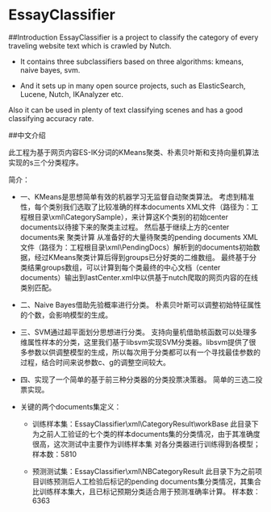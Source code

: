 # EssayClassifier

##Introduction
EssayClassifier is a project to classify the category of every traveling website text which is crawled by Nutch. 

* It contains three subclassifiers based on three algorithms: kmeans, naive bayes, svm. 

* And it sets up in many open source projects, such as ElasticSearch, Lucene, Nutch, IKAnalyzer etc. 

Also it can be used in plenty of text classifying scenes and has a good classifying accuracy rate. 

##中文介绍

此工程为基于网页内容ES-IK分词的KMeans聚类、朴素贝叶斯和支持向量机算法实现的s三个分类程序。

简介：

* 一、KMeans是思想简单有效的机器学习无监督自动聚类算法。
	考虑到精准性，每个类别我们选取了比较准确的样本documents XML文件（路径为：工程根目录\xml\CategorySample），来计算这K个类别的初始center documents以待接下来的聚类主过程。
	然后基于继续上方的center documents来 聚类计算 从准备好的大量待聚类的pending documents XML文件（路径为：工程根目录\xml\PendingDocs）解析到的documents初始数据，经过KMeans聚类计算后得到groups已分好类的二维数组。
	最终基于分类结果groups数组，可以计算到每个类最终的中心文档（center documents）输出到lastCenter.xml中以供基于nutch爬取的网页内容的在线类别匹配。

* 二、Naive Bayes借助先验概率进行分类。
	朴素贝叶斯可以调整初始特征属性的个数，会影响模型的生成。

* 三、SVM通过超平面划分思想进行分类。
	支持向量机借助核函数可以处理多维属性样本的分类，这里我们基于libsvm实现SVM分类器。libsvm提供了很多参数以供调整模型的生成，所以每次用于分类都可以有一个寻找最佳参数的过程，结合时间来说参数c、g的调整空间较大。

* 四、实现了一个简单的基于前三种分类器的分类投票决策器。
	简单的三选二投票实现。


* 关键的两个documents集定义：
 
  * 训练样本集：EssayClassifier\xml\CategoryResult\workBase
     此目录下为之前人工验证的七个类的样本documents集的分类情况，由于其准确度很高，这次测试中主要作为训练样本集 对各分类器进行训练得到各模型；
    样本数：5810
 
  * 预测测试集：EssayClassifier\xml\NBCategoryResult
   此目录下为之前项目训练预测后人工检验后标记的pending documents集分类情况，其集合比训练样本集大，且已标记预期分类适合用于预测准确率计算。
    样本数：6363
